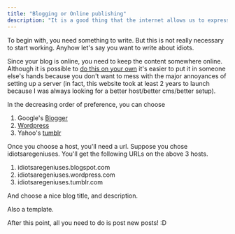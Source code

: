 ```yaml
---
title: "Blogging or Online publishing"
description: "It is a good thing that the internet allows us to express ourselves easily and get heard more easily. This is called blogging. And it's a skill that's very very useful."
---
```

To begin with, you need something to write. But this is not really necessary to start working. Anyhow let's say you want to write about idiots.

Since your blog is online, you need to keep the content somewhere online. Although it is possible to [do this on your own](../webhosting/) it's easier to put it in someone else's hands because you don't want to mess with the major annoyances of setting up a server (in fact, this website took at least 2 years to launch because I was always looking for a better host/better cms/better setup). 

In the decreasing order of preference, you can choose
1. Google's [Blogger](..//blogger.com)
2. [Wordpress](..//wordpress.com)
3. Yahoo's [tumblr](..//tumblr.com)

Once you choose a host, you'll need a url. Suppose you chose idiotsaregeniuses. You'll get the following URLs on the above 3 hosts.
1. idiotsaregeniuses.blogspot.com
2. idiotsaregeniuses.wordpress.com
3. idiotsaregeniuses.tumblr.com

And choose a nice blog title, and description.

Also a template.

After this point, all you need to do is post new posts! :D
